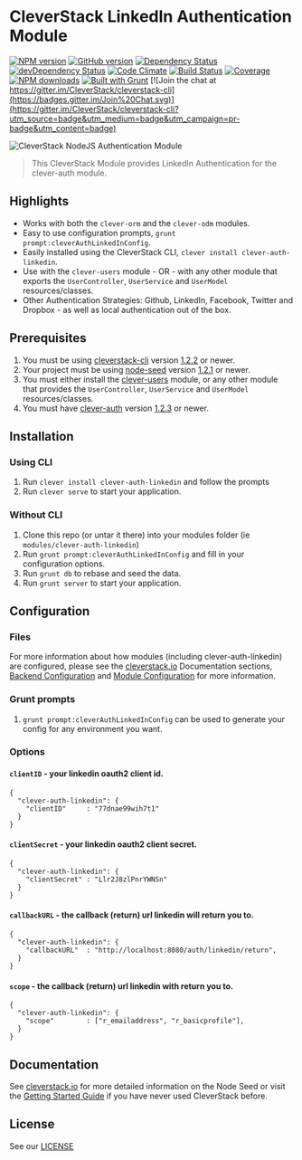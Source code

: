 CleverStack LinkedIn Authentication Module
====================
[![NPM version](https://badge.fury.io/js/clever-auth-linkedin.png)](http://badge.fury.io/js/clever-auth-linkedin) [![GitHub version](https://badge.fury.io/gh/cleverstack%2Fclever-auth-linkedin.png)](http://badge.fury.io/gh/cleverstack%2Fclever-auth-linkedin) [![Dependency Status](https://david-dm.org/CleverStack/clever-auth-linkedin.png)](https://david-dm.org/CleverStack/clever-auth-linkedin) [![devDependency Status](https://david-dm.org/CleverStack/clever-auth-linkedin/dev-status.png)](https://david-dm.org/CleverStack/clever-auth-linkedin#info=devDependencies) [![Code Climate](https://codeclimate.com/github/CleverStack/clever-auth-linkedin.png)](https://codeclimate.com/github/CleverStack/clever-auth-linkedin) [![Build Status](https://secure.travis-ci.org/CleverStack/clever-auth-linkedin.png?branch=master)](https://travis-ci.org/CleverStack/clever-auth-linkedin) [![Coverage](https://codeclimate.com/github/CleverStack/clever-auth-linkedin/coverage.png)](https://codeclimate.com/github/CleverStack/clever-auth-linkedin) [![NPM downloads](http://img.shields.io/npm/dm/clever-auth-linkedin.png)](https://www.npmjs.org/package/clever-auth-linkedin) [![Built with Grunt](https://cdn.gruntjs.com/builtwith.png)](http://gruntjs.com/)  [![Join the chat at https://gitter.im/CleverStack/cleverstack-cli](https://badges.gitter.im/Join%20Chat.svg)](https://gitter.im/CleverStack/cleverstack-cli?utm_source=badge&utm_medium=badge&utm_campaign=pr-badge&utm_content=badge)

![CleverStack NodeJS Authentication Module](http://cleverstack.github.io/assets/img/logos/node-seed-logo-clean.png "CleverStack NodeJS Authentication Module")
<blockquote>
This CleverStack Module provides LinkedIn Authentication for the clever-auth module.
</blockquote>

## Highlights
* Works with both the `clever-orm` and the `clever-odm` modules.
* Easy to use configuration prompts, `grunt prompt:cleverAuthLinkedInConfig`.
* Easily installed using the CleverStack CLI, `clever install clever-auth-linkedin`.
* Use with the `clever-users` module - OR - with any other module that exports the `UserController`, `UserService` and `UserModel` resources/classes.
* Other Authentication Strategies: Github, LinkedIn, Facebook, Twitter and Dropbox - as well as local authentication out of the box.


## Prerequisites
  1. You must be using [cleverstack-cli](https://github.com/CleverStack/cleverstack-cli) version [1.2.2](https://github.com/CleverStack/cleverstack-cli/releases/tag/1.2.2) or newer.
  2. Your project must be using [node-seed](https://github.com/CleverStack/node-seed) version [1.2.1](https://github.com/CleverStack/node-seed/releases/tag/1.2.1) or newer.
  3. You must either install the [clever-users](https://github.com/CleverStack/clever-users) module, or any other module that provides the `UserController`, `UserService` and `UserModel` resources/classes.
  4. You must have [clever-auth](https://github.com/CleverStack/clever-auth) version [1.2.3](https://github.com/CleverStack/clever-auth/releases/tag/1.2.3) or newer.


## Installation

### Using CLI
1. Run `clever install clever-auth-linkedin` and follow the prompts
2. Run `clever serve` to start your application.

### Without CLI
1. Clone this repo (or untar it there) into your modules folder (ie `modules/clever-auth-linkedin`)
3. Run `grunt prompt:cleverAuthLinkedInConfig` and fill in your configuration options.
5. Run `grunt db` to rebase and seed the data.
6. Run `grunt server` to start your application.



## Configuration

### Files
For more information about how modules (including clever-auth-linkedin) are configured, please see the [cleverstack.io](http://cleverstack.io/documentation/backend) Documentation sections, [Backend Configuration](http://localhost:9001/documentation/backend/#configuration) and [Module Configuration](http://localhost:9001/documentation/backend/modules/#configuration) for more information.

### Grunt prompts
1. `grunt prompt:cleverAuthLinkedInConfig` can be used to generate your config for any environment you want.

### Options

#### `clientID` - your linkedin oauth2 client id.
```
{
  "clever-auth-linkedin": {
    "clientID"     : "77dnae99wih7t1"
  }
}
```

#### `clientSecret` - your linkedin oauth2 client secret.
```
{
  "clever-auth-linkedin": {
    "clientSecret" : "Llr2J8zlPnrYWNSn"
  }
}
```

#### `callbackURL` - the callback (return) url linkedin will return you to.
```
{
  "clever-auth-linkedin": {
    "callbackURL"  : "http://localhost:8080/auth/linkedin/return",
  }
}
```
#### `scope` - the callback (return) url linkedin with return you to.
```
{
  "clever-auth-linkedin": {
    "scope"        : ["r_emailaddress", "r_basicprofile"],
  }
}
```


## Documentation

See [cleverstack.io](http://cleverstack.io/documentation/#backend) for more detailed information on the Node Seed or visit the [Getting Started Guide](http://cleverstack.io/getting-started/) if you have never used CleverStack before.

## License

See our [LICENSE](https://github.com/CleverStack/clever-auth-linkedin/blob/master/LICENSE)

